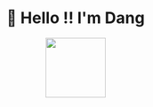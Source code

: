 <h1 align="center">👋 Hello !! I'm Dang </h1>
<p align="center">
<img   style="display: block; margin-left:auto; margin-right:auto" src="https://simpleicons.org/icons/github.svg" height="108" width="108" />
</p>
<!-- 

<p align="center">
    <a href="https://t.me/tranguet">
        <img src="https://img.shields.io/badge/Telegram--_.svg?style=social&logo=telegram"
            alt="follow on Twitter"></a>
    <a href="https://github.com/DHaiDang">
        <img src="https://img.shields.io/github/followers/DHaiDang.svg?label=GitHub&style=social" 
            alt="GitHub"></a>
    <a href="https://www.linkedin.com/in/dang-dong-8738641a6/">
        <img src="https://img.shields.io/badge/LinkedIn--_.svg?style=social&logo=linkedin"      
            alt="LinkedIn"></a>
    <a href="#">
        <img src="https://img.shields.io/badge/Skype @donghaidang179--_.svg?style=social&logo=skype"      
            alt="LinkedIn"></a>
</p>

<h2 align="center">Research</h2>
<p align="center">
<a href="https://github.com/DHaiDang/TICK_stack_docker-compose.git">
        <img src="https://img.shields.io/badge/TickStack--_.svg?style=social&logo=influxdb"      
            alt="LinkedIn"></a>
<a href="https://github.com/DHaiDang/Config_nginx_reverse-proxy_modsecurity">
        <img src="https://img.shields.io/badge/Nginx--_.svg?style=social&logo=nginx"      
            alt="LinkedIn"></a>      
<a href="https://github.com/DHaiDang/Devops_research">
        <img src="https://img.shields.io/badge/Docker--_.svg?style=social&logo=docker"      
            alt="LinkedIn"></a>
            <a href="https://github.com/DHaiDang/Top_10_Owasp_research">
        <img src="https://img.shields.io/badge/Owasp--_.svg?style=social&logo=owasp"      
            alt="LinkedIn"></a>
<a href="https://github.com/DHaiDang/Devops_research">
        <img src="https://img.shields.io/badge/Elastic%20Stack-7.9.2-00bfb3?style=flat&logo=elastic-stack"      
            alt="ELK stack"></a>
         
</p> -->
